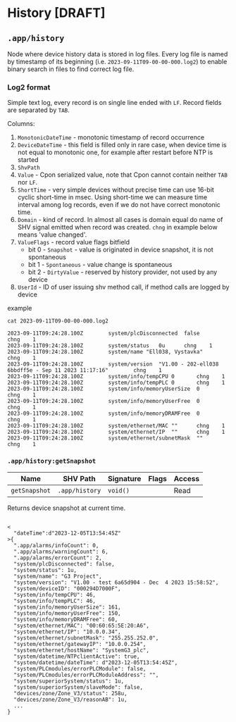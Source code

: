 # History [DRAFT]

## `.app/history`

Node where device history data is stored in log files. Every log file is named by timestamp of its beginning (i.e. `2023-09-11T09-00-00-000.log2`) to enable binary search in files to find correct log file.

### Log2 format

Simple text log, every record is on single line ended with `LF`. Record fields are separated by `TAB`.

Columns:
1. `MonotonicDateTime` - monotonic timestamp of record occurrence
2. `DeviceDateTime` - this field is filled only in rare case, when device time is not equal to monotonic one, for example after restart before NTP is started
3. `ShvPath`
4. `Value` - Cpon serialized value, note that Cpon cannot contain neither `TAB` nor `LF`.
5. `ShortTime` - very simple devices without precise time can use 16-bit cyclic short-time in msec. Using short-time we can measure time interval among log records, even if we do not have correct monotonic time.
6. `Domain` - kind of record. In almost all cases is domain equal do name of SHV signal emitted when record was created. `chng` in example below means 'value changed'.
7. `ValueFlags` - record value flags bitfield
   * bit 0 - `Snapshot` - value is originated in device snapshot, it is not spontaneous
   * bit 1 - `Spontaneous` - value change is spontaneous
   * bit 2 - `DirtyValue` - reserved by history provider, not used by any device
8. `UserId` - ID of user issuing shv method call, if method calls are logged by device

example
```
cat 2023-09-11T09-00-00-000.log2

2023-09-11T09:24:28.100Z		system/plcDisconnected	false		chng	1
2023-09-11T09:24:28.100Z		system/status	0u		chng	1
2023-09-11T09:24:28.100Z		system/name	"Ell038, Vystavka"		chng	1
2023-09-11T09:24:28.100Z		system/version	"V1.00 - 202-ell038 6bbdff5e - Sep 11 2023 11:17:16"		chng	1
2023-09-11T09:24:28.100Z		system/info/tempCPU	0		chng	1
2023-09-11T09:24:28.100Z		system/info/tempPLC	0		chng	1
2023-09-11T09:24:28.100Z		system/info/memoryUserSize	0		chng	1
2023-09-11T09:24:28.100Z		system/info/memoryUserFree	0		chng	1
2023-09-11T09:24:28.100Z		system/info/memoryDRAMFree	0		chng	1
2023-09-11T09:24:28.100Z		system/ethernet/MAC	""		chng	1
2023-09-11T09:24:28.100Z		system/ethernet/IP	""		chng	1
2023-09-11T09:24:28.100Z		system/ethernet/subnetMask	""		chng	1
```

### `.app/history:getSnapshot`

| Name        | SHV Path                    | Signature     | Flags | Access |
|-------------|-----------------------------|---------------|-------|--------|
| `getSnapshot` | `.app/history`            | `void()`      |       | Read   |

Returns device snapshot at current time.

```

<
  "dateTime":d"2023-12-05T13:54:45Z"
>{
  ".app/alarms/infoCount": 0,
  ".app/alarms/warningCount": 6,
  ".app/alarms/errorCount": 2,
  "system/plcDisconnected": false,
  "system/status": 1u,
  "system/name": "G3 Project",
  "system/version": "V1.00 - test 6a65d904 - Dec  4 2023 15:58:52",
  "system/deviceID": "000294D7000F",
  "system/info/tempCPU": 46,
  "system/info/tempPLC": 46,
  "system/info/memoryUserSize": 161,
  "system/info/memoryUserFree": 150,
  "system/info/memoryDRAMFree": 60,
  "system/ethernet/MAC": "00:60:65:5E:20:A6",
  "system/ethernet/IP": "10.0.0.34",
  "system/ethernet/subnetMask": "255.255.252.0",
  "system/ethernet/gatewayIP": "10.0.0.254",
  "system/ethernet/hostName": "SystemG3_plc",
  "system/datetime/NTPclientActive": true,
  "system/datetime/dateTime": d"2023-12-05T13:54:45Z",
  "system/PLCmodules/errorPLCModule": false,
  "system/PLCmodules/errorPLCModuleAddress": "",
  "system/superiorSystem/status": 1u,
  "system/superiorSystem/slaveMode": false,
  "devices/zone/Zone_V3/status": 258u,
  "devices/zone/Zone_V3/reasonAB": 1u,
  ...
}
```



